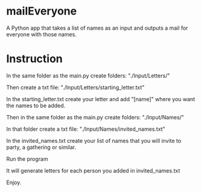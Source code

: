 # mailEveryone
A Python app that takes a list of names as an input and outputs a mail for everyone with those names.

# Instruction
In the same folder as the main.py create folders: "./Input/Letters/"

Then create a txt file: "./Input/Letters/starting_letter.txt"

In the starting_letter.txt create your letter and add "[name]" where you want the names to be added.

Then in the same folder as the main.py create folders: "./Input/Names/"

In that folder create a txt file: "./Input/Names/invited_names.txt"

In the invited_names.txt create your list of names that you will invite to party, a gathering or similar.

Run the program

It will generate letters for each person you added in invited_names.txt

Enjoy.
